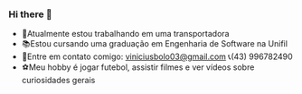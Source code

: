 ### Hi there 👋

- 👷Atualmente estou trabalhando em uma transportadora
- 📚Estou cursando uma graduação em Engenharia de Software na Unifil
- 📧Entre em contato comigo: viniciusbolo03@gmail.com 📞(43) 996782490
- ⚽Meu hobby é jogar futebol, assistir filmes e ver vídeos sobre curiosidades gerais
   
   

<!--
**bolozinjr/bolozinjr** is a ✨ _special_ ✨ repository because its `README.md` (this file) appears on your GitHub profile.

Here are some ideas to get you started:

- 🔭 I’m currently working on ...
- 🌱 I’m currently learning ...
- 👯 I’m looking to collaborate on ...
- 🤔 I’m looking for help with ...
- 💬 Ask me about ...
- 📫 How to reach me: ...
- 😄 Pronouns: ...
- ⚡ Fun fact: ...
-->
